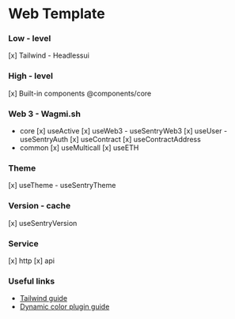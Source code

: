 # Web Template

### Low - level

[x] Tailwind - Headlessui

### High - level

[x] Built-in components @components/core

### Web 3 - Wagmi.sh

- core
  [x] useActive
  [x] useWeb3 - useSentryWeb3
  [x] useUser - useSentryAuth
  [x] useContract
  [x] useContractAddress
- common
  [x] useMulticall
  [x] useETH

### Theme

[x] useTheme - useSentryTheme

### Version - cache

[x] useSentryVersion

### Service

[x] http
[x] api

### Useful links

- [Tailwind guide](./.docs/tailwind.md)
- [Dynamic color plugin guide](https://www.npmjs.com/package/@bonehub/tailwind-dynamic-colors)
